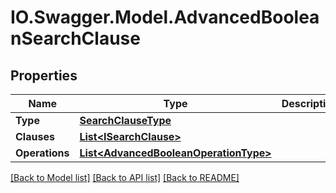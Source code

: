 # IO.Swagger.Model.AdvancedBooleanSearchClause
## Properties

Name | Type | Description | Notes
------------ | ------------- | ------------- | -------------
**Type** | [**SearchClauseType**](SearchClauseType.md) |  | [optional] 
**Clauses** | [**List&lt;ISearchClause&gt;**](ISearchClause.md) |  | [optional] 
**Operations** | [**List&lt;AdvancedBooleanOperationType&gt;**](AdvancedBooleanOperationType.md) |  | [optional] 

[[Back to Model list]](../README.md#documentation-for-models) [[Back to API list]](../README.md#documentation-for-api-endpoints) [[Back to README]](../README.md)

